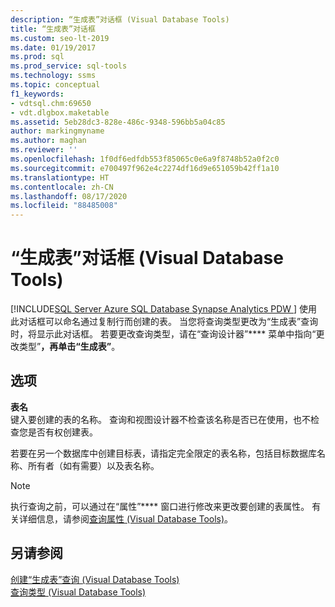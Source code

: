 ```yaml
---
description: “生成表”对话框 (Visual Database Tools)
title: “生成表”对话框
ms.custom: seo-lt-2019
ms.date: 01/19/2017
ms.prod: sql
ms.prod_service: sql-tools
ms.technology: ssms
ms.topic: conceptual
f1_keywords:
- vdtsql.chm:69650
- vdt.dlgbox.maketable
ms.assetid: 5eb28dc3-828e-486c-9348-596bb5a04c85
author: markingmyname
ms.author: maghan
ms.reviewer: ''
ms.openlocfilehash: 1f0df6edfdb553f85065c0e6a9f8748b52a0f2c0
ms.sourcegitcommit: e700497f962e4c2274df16d9e651059b42ff1a10
ms.translationtype: HT
ms.contentlocale: zh-CN
ms.lasthandoff: 08/17/2020
ms.locfileid: "88485008"
---
```

# <a name="make-table-dialog-box-visual-database-tools"></a>“生成表”对话框 (Visual Database Tools)
[!INCLUDE[SQL Server Azure SQL Database Synapse Analytics PDW ](../../includes/applies-to-version/sql-asdb-asdbmi-asa-pdw.md)]
使用此对话框可以命名通过复制行而创建的表。 当您将查询类型更改为“生成表”查询时，将显示此对话框。 若要更改查询类型，请在“查询设计器”**** 菜单中指向“更改类型”****，再单击“生成表”****。  
  
## <a name="options"></a>选项  
**表名**  
键入要创建的表的名称。 查询和视图设计器不检查该名称是否已在使用，也不检查您是否有权创建表。  
  
若要在另一个数据库中创建目标表，请指定完全限定的表名称，包括目标数据库名称、所有者（如有需要）以及表名称。  
  
> [!NOTE]  
> 执行查询之前，可以通过在“属性”**** 窗口进行修改来更改要创建的表属性。 有关详细信息，请参阅[查询属性 (Visual Database Tools)](../../ssms/visual-db-tools/query-properties-visual-database-tools.md)。  
  
## <a name="see-also"></a>另请参阅  
[创建“生成表”查询 (Visual Database Tools)](../../ssms/visual-db-tools/create-make-table-queries-visual-database-tools.md)  
[查询类型 (Visual Database Tools)](../../ssms/visual-db-tools/types-of-queries-visual-database-tools.md)  
  

